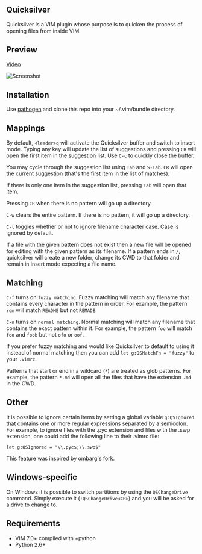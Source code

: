 Quicksilver
-----------

Quicksilver is a VIM plugin whose purpose is to quicken the process of
opening files from inside VIM.

Preview
-------

[Video](http://www.youtube.com/watch?v=RDsey4YqpHs)

![Screenshot](http://farm4.static.flickr.com/3383/5804126014_072806d823_z.jpg)

Installation
------------

Use [pathogen][1] and clone this repo into your ~/.vim/bundle directory.

Mappings
--------

By default, `<leader>q` will activate the Quicksilver buffer and switch to
insert mode. Typing any key will update the list of suggestions and pressing
`CR` will open the first item in the suggestion list. Use `C-c` to quickly
close the buffer.

You may cycle through the suggestion list using `Tab` and `S-Tab`. `CR` will
open the current suggestion (that's the first item in the list of matches).

If there is only one item in the suggestion list, pressing `Tab` will open
that item.

Pressing `CR` when there is no pattern will go up a directory.

`C-w` clears the entire pattern. If there is no pattern, it will go up a
directory.

`C-t` toggles whether or not to ignore filename character case. Case is
ignored by default.

If a file with the given pattern does not exist then a new file will be
opened for editing with the given pattern as its filename. If a pattern
ends in `/`, quicksilver will create a new folder, change its CWD to
that folder and remain in insert mode expecting a file name.

Matching
--------

`C-f` turns on `fuzzy matching`. Fuzzy matching will match any filename
that contains every character in the pattern in order. For example, the
pattern `rdm` will match `README` but not `REMADE`.

`C-n` turns on `normal matching`. Normal matching will match any
filename that contains the exact pattern within it. For example, the
pattern `foo` will match `foo` and `foob` but not `ofo` or `oof`.

If you prefer fuzzy matching and would like Quicksilver to default to using it
instead of normal matching then you can add `let g:QSMatchFn = "fuzzy"`
to your `.vimrc`.

Patterns that start or end in a wildcard (`*`) are treated as glob
patterns. For example, the pattern `*.md` will open all the files that
have the extension `.md` in the CWD.

Other
-----

It is possible to ignore certain items by setting a global variable
`g:QSIgnored` that contains one or more regular expressions separated by a
semicolon. For example, to ignore files with the .pyc extension and files with
the .swp extension, one could add the following line to their .vimrc file:
    
    let g:QSIgnored = "\\.pyc$;\\.swp$"

This feature was inspired by [ombarg][2]'s fork.

Windows-specific
----------------

On Windows it is possible to switch partitions by using the `QSChangeDrive`
command. Simply execute it (`:QSChangeDrive<CR>`) and you will be asked for a
drive to change to.

Requirements
------------

* VIM 7.0+ compiled with +python
* Python 2.6+

[1]: http://github.com/tpope/vim-pathogen
[2]: https://github.com/obmarg
